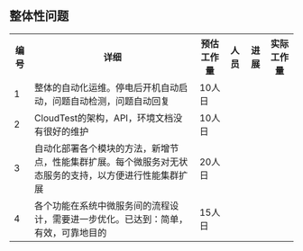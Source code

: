 ## 整体性问题


<table>
  <tr>
    <th>编号</th><th>详细</th><th>预估工作量</th><th>人员</th><th>进展</th><th>实际工作量</th>
  </tr>
  <tr>
    <td>1</td><td>整体的自动化运维。停电后开机自动启动，问题自动检测，问题自动回复</td><td>10人日</td><td></td><td></td><td></td>
  </tr>
  <tr>
    <td>2</td><td>CloudTest的架构，API，环境文档没有很好的维护</td><td>10人日</td><td></td><td></td><td></td>
  </tr>
  <tr>
    <td>3</td><td>自动化部署各个模块的方法，新增节点，性能集群扩展。每个微服务对无状态服务的支持，以方便进行性能集群扩展</td><td>20人日</td><td></td><td></td><td></td>
  </tr>
  <tr>
    <td>4</td><td>各个功能在系统中微服务间的流程设计，需要进一步优化。已达到：简单，有效，可靠地目的</td><td>15人日</td><td></td><td></td><td></td>
  </tr>
</talbe>